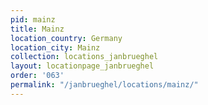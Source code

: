 ```yaml
---
pid: mainz
title: Mainz
location_country: Germany
location_city: Mainz
collection: locations_janbrueghel
layout: locationpage_janbrueghel
order: '063'
permalink: "/janbrueghel/locations/mainz/"
---
```

